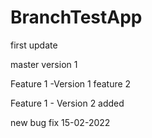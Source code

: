 # BranchTestApp

first update

master version 1

Feature 1 -Version 1
feature 2


Feature 1 - Version 2 added


new bug fix 15-02-2022